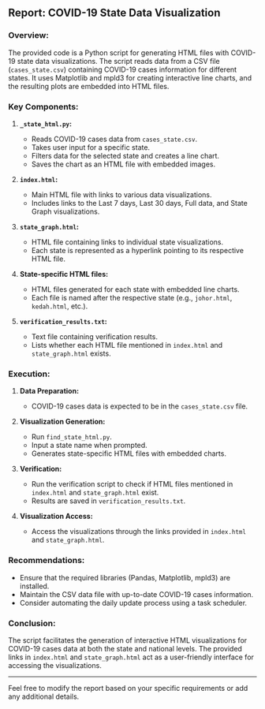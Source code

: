 
## Report: COVID-19 State Data Visualization

### Overview:

The provided code is a Python script for generating HTML files with COVID-19 state data visualizations. The script reads data from a CSV file (`cases_state.csv`) containing COVID-19 cases information for different states. It uses Matplotlib and mpld3 for creating interactive line charts, and the resulting plots are embedded into HTML files.

### Key Components:

1. **`_state_html.py`:**
    - Reads COVID-19 cases data from `cases_state.csv`.
    - Takes user input for a specific state.
    - Filters data for the selected state and creates a line chart.
    - Saves the chart as an HTML file with embedded images.

2. **`index.html`:**
    - Main HTML file with links to various data visualizations.
    - Includes links to the Last 7 days, Last 30 days, Full data, and State Graph visualizations.

3. **`state_graph.html`:**
    - HTML file containing links to individual state visualizations.
    - Each state is represented as a hyperlink pointing to its respective HTML file.

4. **State-specific HTML files:**
    - HTML files generated for each state with embedded line charts.
    - Each file is named after the respective state (e.g., `johor.html`, `kedah.html`, etc.).

5. **`verification_results.txt`:**
    - Text file containing verification results.
    - Lists whether each HTML file mentioned in `index.html` and `state_graph.html` exists.

### Execution:

1. **Data Preparation:**
    - COVID-19 cases data is expected to be in the `cases_state.csv` file.

2. **Visualization Generation:**
    - Run `find_state_html.py`.
    - Input a state name when prompted.
    - Generates state-specific HTML files with embedded charts.

3. **Verification:**
    - Run the verification script to check if HTML files mentioned in `index.html` and `state_graph.html` exist.
    - Results are saved in `verification_results.txt`.

4. **Visualization Access:**
    - Access the visualizations through the links provided in `index.html` and `state_graph.html`.

### Recommendations:

- Ensure that the required libraries (Pandas, Matplotlib, mpld3) are installed.
- Maintain the CSV data file with up-to-date COVID-19 cases information.
- Consider automating the daily update process using a task scheduler.

### Conclusion:

The script facilitates the generation of interactive HTML visualizations for COVID-19 cases data at both the state and national levels. The provided links in `index.html` and `state_graph.html` act as a user-friendly interface for accessing the visualizations.

---

Feel free to modify the report based on your specific requirements or add any additional details.
